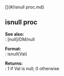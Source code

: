 []{#/isnull proc.md}    
## isnull proc    
**See also:**    
:   [null]/DM/null    
<!-- -->    
**Format:**    
:   isnull(Val)    
<!-- -->    
**Returns:**    
:   1 if Val is null; 0 otherwise  